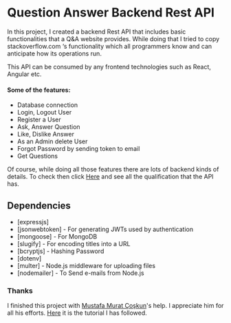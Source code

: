 # Question Answer Backend Rest API

In this project, I created a backend Rest API that includes basic functionalities that a Q&A website provides. While doing that I tried to copy stackoverflow.com ‘s functionality which all programmers know and can anticipate how its operations run.

This API can be consumed by any frontend technologies such as React, Angular etc. 


#### Some of the features:
- Database connection
- Login, Logout User
- Register a User
- Ask, Answer Question
- Like, Dislike Answer
- As an Admin delete User
- Forgot Password by sending token to email
- Get Questions

Of course, while doing all those features there are lots of backend kinds of details. To check then click [Here](./specifications.md) and see all the qualification that the API has.

## Dependencies
- [expressjs]
- [jsonwebtoken] - For generating JWTs used by authentication
- [mongoose] - For MongoDB
- [slugify] - For encoding titles into a URL
- [bcryptjs] - Hashing Password
- [dotenv]
- [multer] - Node.js middleware for uploading files
- [nodemailer] - To Send e-mails from Node.js

### Thanks

I finished this project with [Mustafa Murat Çoşkun](https://github.com/mustafamuratcoskun)'s help. I appreciate him for all his efforts. [Here](https://www.udemy.com/course/komple-sifirdan-web-gelistirme-kursu/) it is the tutorial I has followed.
